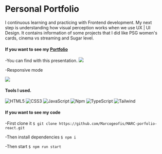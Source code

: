 # Personal Portfolio 

I continuous learning and practicing with Frontend development. My next step is understanding how visual perception works when we use UX | UI Design. It contains information of some projects that I did like PSG women's cards, cinema vs streaming and Sugar level. 

#### If you want to see my [Portfolio](https://marcogeofis.github.io/MARC-porfolio-react/ "Portfolio")

-You can find with this presentation.
![](https://i.imgur.com/z7oNFuP.png)

-Responsive mode

![](https://i.imgur.com/9AlGerV.png)

#### Tools I used.

![HTML5](https://img.shields.io/badge/-HTML5-000000?style=flat&logo=html5)
![CSS3](https://img.shields.io/badge/-CSS3-%231572B6?style=flat-square&logo=css3)
![JavaScript](https://img.shields.io/badge/-JavaScript-000000?style=flat&logo=javascript)
![Npm](https://img.shields.io/badge/-npm-CB3837?style=flat-square&logo=npm)
![TypeScript](https://img.shields.io/npm/types/typescript?label=4.9.5&logo=typescript)
![Tailwind](https://img.shields.io/badge/Tailwind%20CSS-3.3.2-38B2AC?logo=tailwind-css)
#### If you want to see my code 

-First clone it
`$ git clone https://github.com/Marcogeofis/MARC-porfolio-react.git`

-Then install dependencies
`$ npm i`

-Then start 
`$ npm run start`



